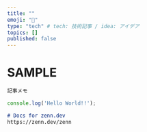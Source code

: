 ```yaml
---
title: ""
emoji: "🙆"
type: "tech" # tech: 技術記事 / idea: アイデア
topics: []
published: false
---
```


# SAMPLE

``` txt:article_memo.txt:./article_memo.txt
記事メモ
```

``` js:helloWorld.js:./sample/helloWorld.js
console.log('Hello World!!');
```

``` md:README.md:../README.md
# Docs for zenn.dev
https://zenn.dev/zenn
```
